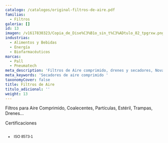 ```yaml
---
catalogo: /catalogos/original-filtros-de-aire.pdf
familias:
  - Filtros
galeria: []
id: 13
imagen: /v1617830323/Copia_de_Dise%C3%B1o_sin_t%C3%ADtulo_82_tpgrxw.png
industrias:
  - Alimentos y Bebidas
  - Energía
  - Biofarmacéuticos
marcas:
  - Pall
  - Pneumatech
meta_description: 'Filtros de Aire comprimido, drenes y secadores, Novatec consultemos !!'
meta_keywords: 'Secadores de aire comprimido '
taxonomyCover: false
title: Filtros de Aire
titulo_adicional: ''
weight: 13
---
```




<p>Filtros para Aire Comprimido, Coalecentes, Partículas, Estéril, Trampas, Drenes...</p>
<p>Certificaciones </p>
<div class="page" title="Page 3">
<div class="section">
<div class="layoutArea">
<div class="column">
<ul>
<li style="font-size: 9pt; font-family: Helvetica;">
<p><span style="font-size: 9pt;"> ISO 8573-1 </span></p>
</li>
</ul>
</div>
</div>
</div>
</div>
